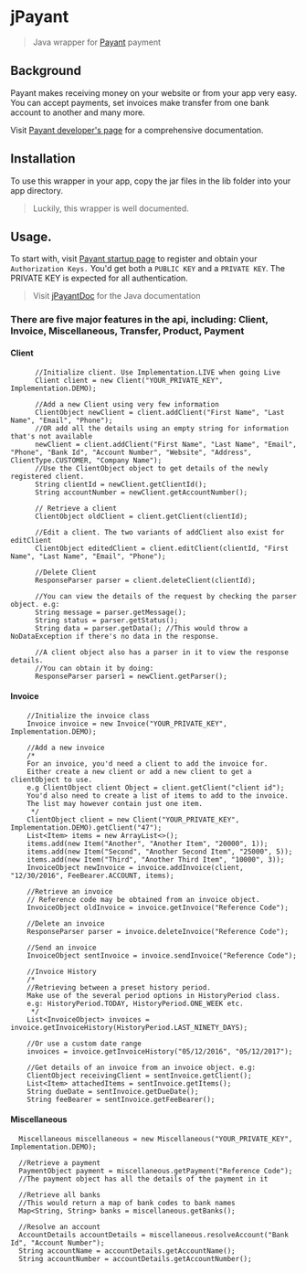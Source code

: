 # jPayant
> Java wrapper for <a href="https://payant.ng/">Payant</a> payment

## Background
Payant makes receiving money on your website or from your app very easy.<br>
You can accept payments, set invoices make transfer from one bank account to another and many more.

Visit <a href="https://developers.payant.ng/">Payant developer's page</a> for a comprehensive documentation.

## Installation
To use this wrapper in your app, copy the jar files in the lib folder into your app directory.
> Luckily, this wrapper is well documented.

## Usage.
To start with, visit <a href="https://payant.ng/get-started">Payant startup page</a> to register and obtain your ```Authorization Keys.```
You'd get both a `PUBLIC KEY` and a `PRIVATE KEY`.
The PRIVATE KEY is expected for all authentication.
> Visit <a href="https://yusufoguntola.github.io/jPayantDoc/">jPayantDoc</a> for the Java documentation

### There are five major features in the api, including: Client, Invoice, Miscellaneous, Transfer, Product, Payment
#### Client
```shell
      //Initialize client. Use Implementation.LIVE when going Live
      Client client = new Client("YOUR_PRIVATE_KEY", Implementation.DEMO);

      //Add a new Client using very few information
      ClientObject newClient = client.addClient("First Name", "Last Name", "Email", "Phone");
      //OR add all the details using an empty string for information that's not available
      newClient = client.addClient("First Name", "Last Name", "Email", "Phone", "Bank Id", "Account Number", "Website", "Address", ClientType.CUSTOMER, "Company Name");
      //Use the ClientObject object to get details of the newly registered client.
      String clientId = newClient.getClientId();
      String accountNumber = newClient.getAccountNumber();

      // Retrieve a client
      ClientObject oldClient = client.getClient(clientId);

      //Edit a client. The two variants of addClient also exist for editClient
      ClientObject editedClient = client.editClient(clientId, "First Name", "Last Name", "Email", "Phone");

      //Delete Client
      ResponseParser parser = client.deleteClient(clientId);

      //You can view the details of the request by checking the parser object. e.g:
      String message = parser.getMessage();
      String status = parser.getStatus();
      String data = parser.getData(); //This would throw a NoDataException if there's no data in the response.

      //A client object also has a parser in it to view the response details.
      //You can obtain it by doing:
      ResponseParser parser1 = newClient.getParser();
```

#### Invoice

```shell
    //Initialize the invoice class
    Invoice invoice = new Invoice("YOUR_PRIVATE_KEY", Implementation.DEMO);

    //Add a new invoice
    /*
    For an invoice, you'd need a client to add the invoice for.
    Either create a new client or add a new client to get a clientObject to use.
    e.g ClientObject client Object = client.getClient("client id");
    You'd also need to create a list of items to add to the invoice.
    The list may however contain just one item.
     */
    ClientObject client = new Client("YOUR_PRIVATE_KEY", Implementation.DEMO).getClient("47");
    List<Item> items = new ArrayList<>();
    items.add(new Item("Another", "Another Item", "20000", 1));
    items.add(new Item("Second", "Another Second Item", "25000", 5));
    items.add(new Item("Third", "Another Third Item", "10000", 3));
    InvoiceObject newInvoice = invoice.addInvoice(client, "12/30/2016", FeeBearer.ACCOUNT, items);

    //Retrieve an invoice
    // Reference code may be obtained from an invoice object.
    InvoiceObject oldInvoice = invoice.getInvoice("Reference Code");

    //Delete an invoice
    ResponseParser parser = invoice.deleteInvoice("Reference Code");

    //Send an invoice
    InvoiceObject sentInvoice = invoice.sendInvoice("Reference Code");

    //Invoice History
    /*
    //Retrieving between a preset history period.
    Make use of the several period options in HistoryPeriod class.
    e.g: HistoryPeriod.TODAY, HistoryPeriod.ONE_WEEK etc.
     */
    List<InvoiceObject> invoices = invoice.getInvoiceHistory(HistoryPeriod.LAST_NINETY_DAYS);

    //Or use a custom date range
    invoices = invoice.getInvoiceHistory("05/12/2016", "05/12/2017");

    //Get details of an invoice from an invoice object. e.g:
    ClientObject receivingClient = sentInvoice.getClient();
    List<Item> attachedItems = sentInvoice.getItems();
    String dueDate = sentInvoice.getDueDate();
    String feeBearer = sentInvoice.getFeeBearer();
```

#### Miscellaneous

```shell
  Miscellaneous miscellaneous = new Miscellaneous("YOUR_PRIVATE_KEY", Implementation.DEMO);

  //Retrieve a payment
  PaymentObject payment = miscellaneous.getPayment("Reference Code");
  //The payment object has all the details of the payment in it

  //Retrieve all banks
  //This would return a map of bank codes to bank names
  Map<String, String> banks = miscellaneous.getBanks();

  //Resolve an account
  AccountDetails accountDetails = miscellaneous.resolveAccount("Bank Id", "Account Number");
  String accountName = accountDetails.getAccountName();
  String accountNumber = accountDetails.getAccountNumber();
```
